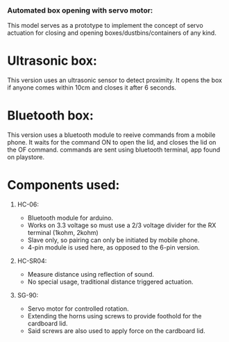 ### Automated box opening with servo motor:
This model serves as a prototype to implement the concept of servo actuation for closing and opening boxes/dustbins/containers of any kind.

# Ultrasonic box:
This version uses an ultrasonic sensor to detect proximity. It opens the box if anyone comes within 10cm and closes it after 6 seconds.

# Bluetooth box:
This version uses a bluetooth module to reeive commands from a mobile phone. It waits for the command ON to open the lid, and closes the lid on the OF command. commands are sent using bluetooth terminal, app found on playstore.

# Components used:
1. HC-06: 
    * Bluetooth module for arduino.
    * Works on 3.3 voltage so must use a 2/3 voltage divider for the RX terminal (1kohm, 2kohm)
    * Slave only, so pairing can only be initiated by mobile phone.
    * 4-pin module is used here, as opposed to the 6-pin version.

2. HC-SR04:
    * Measure distance using reflection of sound.
    * No special usage, traditional distance triggered actuation.

3. SG-90:
    * Servo motor for controlled rotation.
    * Extending the horns using screws to provide foothold for the cardboard lid.
    * Said screws are also used to apply force on the cardboard lid.